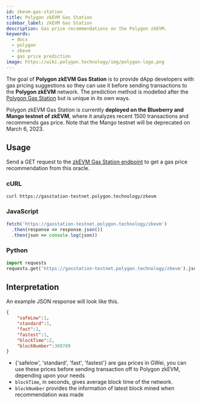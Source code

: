 ```yaml
---
id: zkevm-gas-station
title: Polygon zkEVM Gas Station
sidebar_label: zkEVM Gas Station
description: Gas price recommendations on the Polygon zkEVM.
keywords:
  - docs
  - polygon
  - zkevm
  - gas price prediction
image: https://wiki.polygon.technology/img/polygon-logo.png
---
```


The goal of **Polygon zkEVM Gas Station** is to provide dApp developers with gas pricing suggestions so they can use it before sending transactions to the **Polygon zkEVM** network. The prediction method is modelled after the [Polygon Gas Station](/develop/tools/polygon-gas-station.md) but is unique in its own ways.

Polygon zkEVM Gas Station is currently **deployed on the Blueberry and Mango testnet of zkEVM**, where it analyzes recent 1500 transactions and recommends gas price. Note that the Mango testnet will be deprecated on March 6, 2023.

## Usage

Send a GET request to the [zkEVM Gas Station endpoint](https://gasstation-testnet.polygon.technology/zkevm) to get a gas price recommendation from this oracle.

### cURL

```bash
curl https://gasstation-testnet.polygon.technology/zkevm
```

### JavaScript

```javascript
fetch('https://gasstation-testnet.polygon.technology/zkevm')
  .then(response => response.json())
  .then(json => console.log(json))
```

### Python

```python
import requests
requests.get('https://gasstation-testnet.polygon.technology/zkevm').json()
```

## Interpretation

An example JSON response will look like this.

```json
{
    "safeLow":1,
    "standard":1,
    "fast":1,
    "fastest":1,
    "blockTime":2,
    "blockNumber":308789
}
```

- {'safelow', 'standard', 'fast', 'fastest'} are gas prices in GWei, you can use these prices before sending transaction off to Polygon zkEVM, depending upon your needs
- `blockTime`, in seconds, gives average block time of the network.
- `blockNumber` provides the information of latest block mined when recommendation was made
